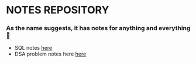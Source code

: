 # NOTES REPOSITORY

### As the name suggests, it has notes for anything and everything :trident:

- SQL notes [here](sql/README.md)
- DSA problem notes here [here](DSA/README.MD)
<!--stackedit_data:
eyJoaXN0b3J5IjpbLTE1MDc4NDU4MTIsNjgxODM5OTgxXX0=
-->
